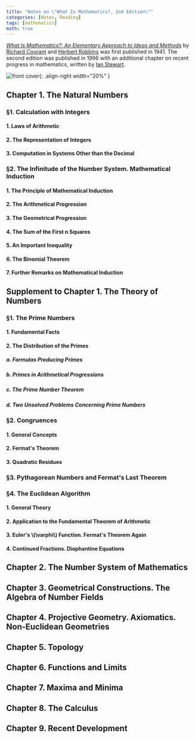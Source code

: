 ```yaml
---
title: "Notes on \"What Is Mathematics?, 2nd Edition\""
categories: [Notes, Reading]
tags: [mathematics]
math: true
---
```


[*What Is Mathematics?: An Elementary Approach to Ideas and Methods*](https://en.wikipedia.org/wiki/What_Is_Mathematics%3F) by [Richard Courant](https://en.wikipedia.org/wiki/Richard_Courant) and [Herbert Robbins](https://en.wikipedia.org/wiki/Herbert_Robbins) was first published in 1941. The second edition was published in 1996 with an additional chapter on recent progress in mathematics, written by [Ian Stewart](https://en.wikipedia.org/wiki/Ian_Stewart_(mathematician)).

![front cover](https://upload.wikimedia.org/wikipedia/en/e/ed/What_Is_Mathematics.jpg){: .align-right width="20%" }

## Chapter 1. The Natural Numbers

### §1. Calculation with Integers

#### 1. Laws of Arithmetic

#### 2. The Representation of Integers

#### 3. Computation in Systems Other than the Decimal

### §2. The Infinitude of the Number System. Mathematical Induction

#### 1. The Principle of Mathematical Induction

#### 2. The Arithmetical Progression

#### 3. The Geometrical Progression

#### 4. The Sum of the First n Squares

#### 5. An Important Inequality

#### 6. The Binomial Theorem

#### 7. Further Remarks on Mathematical Induction

## Supplement to Chapter 1. The Theory of Numbers

### §1. The Prime Numbers

#### 1. Fundamental Facts

#### 2. The Distribution of the Primes

##### a. Formulas Producing Primes

##### b. Primes in Arithmetical Progressions

##### c. The Prime Number Theorem

##### d. Two Unsolved Problems Concerning Prime Numbers

### §2. Congruences

#### 1. General Concepts

#### 2. Fermat's Theorem

#### 3. Quadratic Residues

### §3. Pythagorean Numbers and Fermat's Last Theorem

### §4. The Euclidean Algorithm

#### 1. General Theory

#### 2. Application to the Fundamental Theorem of Arithmetic

#### 3. Euler's \\\(\varphi\\\) Function. Fermat's Theorem Again

#### 4. Continued Fractions. Diophantine Equations

## Chapter 2. The Number System of Mathematics

## Chapter 3. Geometrical Constructions. The Algebra of Number Fields

## Chapter 4. Projective Geometry. Axiomatics. Non-Euclidean Geometries

## Chapter 5. Topology

## Chapter 6. Functions and Limits

## Chapter 7. Maxima and Minima

## Chapter 8. The Calculus

## Chapter 9. Recent Development
